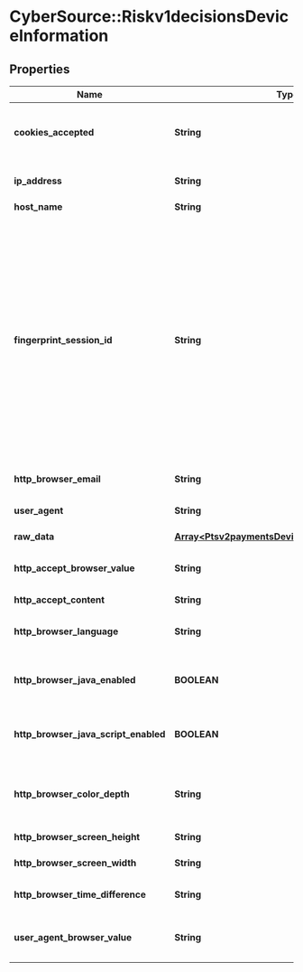 # CyberSource::Riskv1decisionsDeviceInformation

## Properties
Name | Type | Description | Notes
------------ | ------------- | ------------- | -------------
**cookies_accepted** | **String** | Whether the customer’s browser accepts cookies. This field can contain one of the following values: - &#x60;yes&#x60;: The customer’s browser accepts cookies. - &#x60;no&#x60;: The customer’s browser does not accept cookies.  | [optional] 
**ip_address** | **String** | IP address of the customer.  #### Used by **Authorization, Capture, and Credit** Optional field.  | [optional] 
**host_name** | **String** | DNS resolved hostname from &#x60;ipAddress&#x60;. | [optional] 
**fingerprint_session_id** | **String** | Field that contains the session ID that you send to Decision Manager to obtain the device fingerprint information. The string can contain uppercase and lowercase letters, digits, hyphen (-), and underscore (_). However, do not use the same uppercase and lowercase letters to indicate different session IDs.  The session ID must be unique for each merchant ID. You can use any string that you are already generating, such as an order number or web session ID.  The session ID must be unique for each page load, regardless of an individual’s web session ID. If a user navigates to a profiled page and is assigned a web session, navigates away from the profiled page, then navigates back to the profiled page, the generated session ID should be different and unique. You may use a web session ID, but it is preferable to use an application GUID (Globally Unique Identifier). This measure ensures that a unique ID is generated every time the page is loaded, even if it is the same user reloading the page.  | [optional] 
**http_browser_email** | **String** | Email address set in the customer’s browser, which may differ from customer email.  | [optional] 
**user_agent** | **String** | Customer’s browser as identified from the HTTP header data. For example, &#x60;Mozilla&#x60; is the value that identifies the Netscape browser.  | [optional] 
**raw_data** | [**Array&lt;Ptsv2paymentsDeviceInformationRawData&gt;**](Ptsv2paymentsDeviceInformationRawData.md) |  | [optional] 
**http_accept_browser_value** | **String** | Value of the Accept header sent by the customer’s web browser. **Note** If the customer’s browser provides a value, you must include it in your request.  | [optional] 
**http_accept_content** | **String** | The exact content of the HTTP accept header.  | [optional] 
**http_browser_language** | **String** | Value represents the browser language as defined in IETF BCP47. Example:en-US, refer  https://en.wikipedia.org/wiki/IETF_language_tag for more details.  | [optional] 
**http_browser_java_enabled** | **BOOLEAN** | A Boolean value that represents the ability of the cardholder browser to execute Java. Value is returned from the navigator.javaEnabled property. Possible Values:True/False  | [optional] 
**http_browser_java_script_enabled** | **BOOLEAN** | A Boolean value that represents the ability of the cardholder browser to execute JavaScript. Possible Values:True/False. **Note**: Merchants should be able to know the values from fingerprint details of cardholder&#39;s browser.  | [optional] 
**http_browser_color_depth** | **String** | Value represents the bit depth of the color palette for displaying images, in bits per pixel. Example : 24, refer https://en.wikipedia.org/wiki/Color_depth for more details  | [optional] 
**http_browser_screen_height** | **String** | Total height of the Cardholder&#39;s scree in pixels, example: 864.  | [optional] 
**http_browser_screen_width** | **String** | Total width of the cardholder&#39;s screen in pixels. Example: 1536.  | [optional] 
**http_browser_time_difference** | **String** | Time difference between UTC time and the cardholder browser local time, in minutes, Example:300  | [optional] 
**user_agent_browser_value** | **String** | Value of the User-Agent header sent by the customer’s web browser. Note If the customer’s browser provides a value, you must include it in your request.  | [optional] 


